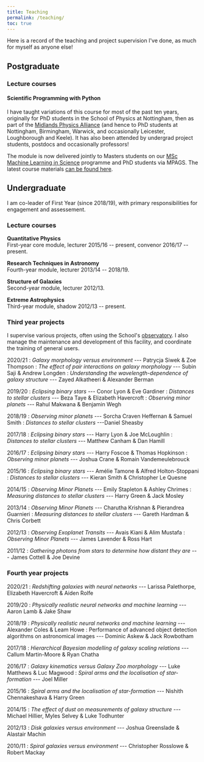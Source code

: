```yaml
---
title: Teaching
permalink: /teaching/
toc: true
---
```


Here is a record of the teaching and project supervision I've done, as much for myself as anyone else!

## Postgraduate

### Lecture courses

#### Scientific Programming with Python

I have taught variations of this course for most of the past ten years, originally for PhD students in the School of Physics at Nottingham, then as part of the [Midlands Physics Alliance](https://warwick.ac.uk/fac/sci/physics/mpags) (and hence to PhD students at Nottingham, Birmingham, Warwick, and occasionally Leicester, Loughborough and Keele). It has also been attended by undergrad project students, postdocs and occasionally professors!

The module is now delivered jointly to Masters students on our [MSc Machine Learning in Science](https://www.nottingham.ac.uk/pgstudy/course/taught/machine-learning-in-science-msc) programme and PhD students via MPAGS. The latest course materials [can be found here](http://mpags-python.github.io).

## Undergraduate

I am co-leader of First Year (since 2018/19), with primary responsibilities for 
engagement and assessement.

### Lecture courses

**Quantitative Physics**  
First-year core module, lecturer 2015/16 -- present, convenor 2016/17 -- present.

**Research Techniques in Astronomy**  
Fourth-year module, lecturer 2013/14 -- 2018/19.

**Structure of Galaxies**  
Second-year module, lecturer 2012/13.

**Extreme Astrophysics**  
Third-year module, shadow 2012/13 -- present.

### Third year projects

I supervise various projects, often using the School's <a href="https://www.nottingham.ac.uk/astronomy/observatory.php">observatory</a>.
I also manage the maintenance and development of this facility, and coordinate the training of general users.

2020/21
: *Galaxy morphology versus environment* --- Patrycja Siwek & Zoe
Thompson
: *The effect of pair interactions on galaxy morphology* --- Subin Saji
& Andrew Longden
: *Understanding the wavelength-dependence of galaxy structure* --- Zayed
Alkatheeri & Alexander Berman

2019/20
: *Eclipsing binary stars* --- Conor Lyon & Eve Gardiner
: *Distances to stellar clusters* --- Beza Taye & Elizabeth Havercroft
: *Observing minor planets* --- Rahul Makwana & Benjamin Wegh

2018/19
: *Observing minor planets* --- Sorcha Craven Heffernan & Samuel Smith
: *Distances to stellar clusters* ---Daniel Sheasby

2017/18
: *Eclipsing binary stars* --- Harry Lyon & Joe McLoughlin
: *Distances to stellar clusters* --- Matthew Canham & Dan Hamill

2016/17
: *Eclipsing binary stars* --- Harry Foscoe & Thomas Hopkinson
: *Observing minor planets* --- Joshua Crane & Romain Vandemeulebrouck

2015/16
: *Eclipsing binary stars* --- Amélie Tamone & Alfred Holton-Stoppani
: *Distances to stellar clusters* --- Kieran Smith & Christopher Le Quesne

2014/15
: *Observing Minor Planets* --- Emily Stapleton & Ashley Chrimes
: *Measuring distances to stellar clusters* --- Harry Green & Jack Mosley

2013/14
: *Observing Minor Planets* --- Charutha Krishnan & Pierandrea Guarnieri
: *Measuring distances to stellar clusters* --- Gareth Hardman & Chris Corbett

2012/13
: *Observing Exoplanet Transits* --- Avais Kiani & Alim Mustafa
: *Observing Minor Planets* --- James Lavender & Ross Hart

2011/12
: *Gathering photons from stars to determine how distant they are* --- James Cottell & Joe Devine

### Fourth year projects

2020/21
: *Redshifting galaxies with neural networks* --- Larissa Palethorpe, Elizabeth Havercroft & Aiden Rolfe

2019/20
: *Physically realistic neural networks and machine learning* --- Aaron Lamb & Jake Shaw

2018/19
: *Physically realistic neural networks and machine learning* ---
Alexander Coles & Leam Howe
: Performance of advanced object detection
algorithms on astronomical images --- Dominic Askew & Jack Rowbotham

2017/18
: *Hierarchical Bayesian modelling of galaxy scaling relations* --- Callum Martin-Moore & Ryan Chatha

2016/17
: *Galaxy kinematics versus Galaxy Zoo morphology* --- Luke Matthews & Luc Magwood
: *Spiral arms and the localisation of star-formation* --- Joel Miller

2015/16
: *Spiral arms and the localisation of star-formation* --- Nishith Chennakeshava & Harry Green

2014/15
: *The effect of dust on measurements of galaxy structure* --- Michael Hillier, Myles Selvey & Luke Todhunter

2012/13
: *Disk galaxies versus environment* --- Joshua Greenslade & Alastair Machin

2010/11
: *Spiral galaxies versus environment* --- Christopher Rosslowe & Robert Mackay
